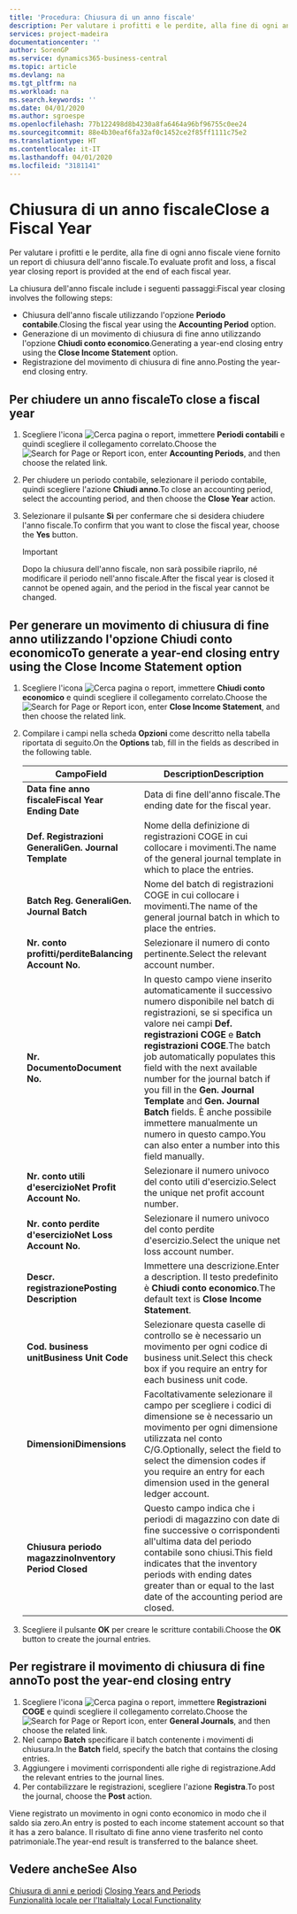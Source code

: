 ```yaml
---
title: 'Procedura: Chiusura di un anno fiscale'
description: Per valutare i profitti e le perdite, alla fine di ogni anno fiscale viene fornito un report di chiusura dell'anno fiscale.
services: project-madeira
documentationcenter: ''
author: SorenGP
ms.service: dynamics365-business-central
ms.topic: article
ms.devlang: na
ms.tgt_pltfrm: na
ms.workload: na
ms.search.keywords: ''
ms.date: 04/01/2020
ms.author: sgroespe
ms.openlocfilehash: 77b122498d8b4230a8fa6464a96bf96755c0ee24
ms.sourcegitcommit: 88e4b30eaf6fa32af0c1452ce2f85ff1111c75e2
ms.translationtype: HT
ms.contentlocale: it-IT
ms.lasthandoff: 04/01/2020
ms.locfileid: "3181141"
---
```

# <a name="close-a-fiscal-year"></a><span data-ttu-id="f06aa-103">Chiusura di un anno fiscale</span><span class="sxs-lookup"><span data-stu-id="f06aa-103">Close a Fiscal Year</span></span>
<span data-ttu-id="f06aa-104">Per valutare i profitti e le perdite, alla fine di ogni anno fiscale viene fornito un report di chiusura dell'anno fiscale.</span><span class="sxs-lookup"><span data-stu-id="f06aa-104">To evaluate profit and loss, a fiscal year closing report is provided at the end of each fiscal year.</span></span>  

<span data-ttu-id="f06aa-105">La chiusura dell'anno fiscale include i seguenti passaggi:</span><span class="sxs-lookup"><span data-stu-id="f06aa-105">Fiscal year closing involves the following steps:</span></span>  

- <span data-ttu-id="f06aa-106">Chiusura dell'anno fiscale utilizzando l'opzione **Periodo contabile**.</span><span class="sxs-lookup"><span data-stu-id="f06aa-106">Closing the fiscal year using the **Accounting Period** option.</span></span>  
- <span data-ttu-id="f06aa-107">Generazione di un movimento di chiusura di fine anno utilizzando l'opzione **Chiudi conto economico**.</span><span class="sxs-lookup"><span data-stu-id="f06aa-107">Generating a year-end closing entry using the **Close Income Statement** option.</span></span>  
- <span data-ttu-id="f06aa-108">Registrazione del movimento di chiusura di fine anno.</span><span class="sxs-lookup"><span data-stu-id="f06aa-108">Posting the year-end closing entry.</span></span>  

## <a name="to-close-a-fiscal-year"></a><span data-ttu-id="f06aa-109">Per chiudere un anno fiscale</span><span class="sxs-lookup"><span data-stu-id="f06aa-109">To close a fiscal year</span></span>  

1.  <span data-ttu-id="f06aa-110">Scegliere l'icona ![Cerca pagina o report](../../media/ui-search/search_small.png "Icona Cerca pagina o report"), immettere **Periodi contabili** e quindi scegliere il collegamento correlato.</span><span class="sxs-lookup"><span data-stu-id="f06aa-110">Choose the ![Search for Page or Report](../../media/ui-search/search_small.png "Search for Page or Report icon") icon, enter **Accounting Periods**, and then choose the related link.</span></span>  
2.  <span data-ttu-id="f06aa-111">Per chiudere un periodo contabile, selezionare il periodo contabile, quindi scegliere l'azione **Chiudi anno**.</span><span class="sxs-lookup"><span data-stu-id="f06aa-111">To close an accounting period, select the accounting period, and then choose the **Close Year** action.</span></span>  
3.  <span data-ttu-id="f06aa-112">Selezionare il pulsante **Sì** per confermare che si desidera chiudere l'anno fiscale.</span><span class="sxs-lookup"><span data-stu-id="f06aa-112">To confirm that you want to close the fiscal year, choose the **Yes** button.</span></span>  

    > [!IMPORTANT]  
    >  <span data-ttu-id="f06aa-113">Dopo la chiusura dell'anno fiscale, non sarà possibile riaprilo, né modificare il periodo nell'anno fiscale.</span><span class="sxs-lookup"><span data-stu-id="f06aa-113">After the fiscal year is closed it cannot be opened again, and the period in the fiscal year cannot be changed.</span></span>  

## <a name="to-generate-a-year-end-closing-entry-using-the-close-income-statement-option"></a><span data-ttu-id="f06aa-114">Per generare un movimento di chiusura di fine anno utilizzando l'opzione Chiudi conto economico</span><span class="sxs-lookup"><span data-stu-id="f06aa-114">To generate a year-end closing entry using the Close Income Statement option</span></span>  

1.  <span data-ttu-id="f06aa-115">Scegliere l'icona ![Cerca pagina o report](../../media/ui-search/search_small.png "Icona Cerca pagina o report"), immettere **Chiudi conto economico** e quindi scegliere il collegamento correlato.</span><span class="sxs-lookup"><span data-stu-id="f06aa-115">Choose the ![Search for Page or Report](../../media/ui-search/search_small.png "Search for Page or Report icon") icon, enter **Close Income Statement**, and then choose the related link.</span></span>  
2.  <span data-ttu-id="f06aa-116">Compilare i campi nella scheda **Opzioni** come descritto nella tabella riportata di seguito.</span><span class="sxs-lookup"><span data-stu-id="f06aa-116">On the **Options** tab, fill in the fields as described in the following table.</span></span>  

    |<span data-ttu-id="f06aa-117">Campo</span><span class="sxs-lookup"><span data-stu-id="f06aa-117">Field</span></span>|<span data-ttu-id="f06aa-118">Description</span><span class="sxs-lookup"><span data-stu-id="f06aa-118">Description</span></span>|  
    |---------------------------------|---------------------------------------|  
    |<span data-ttu-id="f06aa-119">**Data fine anno fiscale**</span><span class="sxs-lookup"><span data-stu-id="f06aa-119">**Fiscal Year Ending Date**</span></span>|<span data-ttu-id="f06aa-120">Data di fine dell'anno fiscale.</span><span class="sxs-lookup"><span data-stu-id="f06aa-120">The ending date for the fiscal year.</span></span>|  
    |<span data-ttu-id="f06aa-121">**Def. Registrazioni Generali**</span><span class="sxs-lookup"><span data-stu-id="f06aa-121">**Gen. Journal Template**</span></span>|<span data-ttu-id="f06aa-122">Nome della definizione di registrazioni COGE in cui collocare i movimenti.</span><span class="sxs-lookup"><span data-stu-id="f06aa-122">The name of the general journal template in which to place the entries.</span></span>|  
    |<span data-ttu-id="f06aa-123">**Batch Reg. Generali**</span><span class="sxs-lookup"><span data-stu-id="f06aa-123">**Gen. Journal Batch**</span></span>|<span data-ttu-id="f06aa-124">Nome del batch di registrazioni COGE in cui collocare i movimenti.</span><span class="sxs-lookup"><span data-stu-id="f06aa-124">The name of the general journal batch in which to place the entries.</span></span>|  
    |<span data-ttu-id="f06aa-125">**Nr. conto profitti/perdite**</span><span class="sxs-lookup"><span data-stu-id="f06aa-125">**Balancing Account No.**</span></span>|<span data-ttu-id="f06aa-126">Selezionare il numero di conto pertinente.</span><span class="sxs-lookup"><span data-stu-id="f06aa-126">Select the relevant account number.</span></span>|  
    |<span data-ttu-id="f06aa-127">**Nr. Documento**</span><span class="sxs-lookup"><span data-stu-id="f06aa-127">**Document No.**</span></span>|<span data-ttu-id="f06aa-128">In questo campo viene inserito automaticamente il successivo numero disponibile nel batch di registrazioni, se si specifica un valore nei campi **Def. registrazioni COGE** e **Batch registrazioni COGE**.</span><span class="sxs-lookup"><span data-stu-id="f06aa-128">The batch job automatically populates this field with the next available number for the journal batch if you fill in the **Gen. Journal Template** and **Gen. Journal Batch** fields.</span></span> <span data-ttu-id="f06aa-129">È anche possibile immettere manualmente un numero in questo campo.</span><span class="sxs-lookup"><span data-stu-id="f06aa-129">You can also enter a number into this field manually.</span></span>|  
    |<span data-ttu-id="f06aa-130">**Nr. conto utili d'esercizio**</span><span class="sxs-lookup"><span data-stu-id="f06aa-130">**Net Profit Account No.**</span></span>|<span data-ttu-id="f06aa-131">Selezionare il numero univoco del conto utili d'esercizio.</span><span class="sxs-lookup"><span data-stu-id="f06aa-131">Select the unique net profit account number.</span></span>|  
    |<span data-ttu-id="f06aa-132">**Nr. conto perdite d'esercizio**</span><span class="sxs-lookup"><span data-stu-id="f06aa-132">**Net Loss Account No.**</span></span>|<span data-ttu-id="f06aa-133">Selezionare il numero univoco del conto perdite d'esercizio.</span><span class="sxs-lookup"><span data-stu-id="f06aa-133">Select the unique net loss account number.</span></span>|  
    |<span data-ttu-id="f06aa-134">**Descr. registrazione**</span><span class="sxs-lookup"><span data-stu-id="f06aa-134">**Posting Description**</span></span>|<span data-ttu-id="f06aa-135">Immettere una descrizione.</span><span class="sxs-lookup"><span data-stu-id="f06aa-135">Enter a description.</span></span> <span data-ttu-id="f06aa-136">Il testo predefinito è **Chiudi conto economico**.</span><span class="sxs-lookup"><span data-stu-id="f06aa-136">The default text is **Close Income Statement**.</span></span>|  
    |<span data-ttu-id="f06aa-137">**Cod. business unit**</span><span class="sxs-lookup"><span data-stu-id="f06aa-137">**Business Unit Code**</span></span>|<span data-ttu-id="f06aa-138">Selezionare questa caselle di controllo se è necessario un movimento per ogni codice di business unit.</span><span class="sxs-lookup"><span data-stu-id="f06aa-138">Select this check box if you require an entry for each business unit code.</span></span>|  
    |<span data-ttu-id="f06aa-139">**Dimensioni**</span><span class="sxs-lookup"><span data-stu-id="f06aa-139">**Dimensions**</span></span>|<span data-ttu-id="f06aa-140">Facoltativamente selezionare il campo per scegliere i codici di dimensione se è necessario un movimento per ogni dimensione utilizzata nel conto C/G.</span><span class="sxs-lookup"><span data-stu-id="f06aa-140">Optionally, select the field to select the dimension codes if you require an entry for each dimension used in the general ledger account.</span></span>|  
    |<span data-ttu-id="f06aa-141">**Chiusura periodo magazzino**</span><span class="sxs-lookup"><span data-stu-id="f06aa-141">**Inventory Period Closed**</span></span>|<span data-ttu-id="f06aa-142">Questo campo indica che i periodi di magazzino con date di fine successive o corrispondenti all'ultima data del periodo contabile sono chiusi.</span><span class="sxs-lookup"><span data-stu-id="f06aa-142">This field indicates that the inventory periods with ending dates greater than or equal to the last date of the accounting period are closed.</span></span>|  

3.  <span data-ttu-id="f06aa-143">Scegliere il pulsante **OK** per creare le scritture contabili.</span><span class="sxs-lookup"><span data-stu-id="f06aa-143">Choose the **OK**  button to create the journal entries.</span></span>  

## <a name="to-post-the-year-end-closing-entry"></a><span data-ttu-id="f06aa-144">Per registrare il movimento di chiusura di fine anno</span><span class="sxs-lookup"><span data-stu-id="f06aa-144">To post the year-end closing entry</span></span>  

1.  <span data-ttu-id="f06aa-145">Scegliere l'icona ![Cerca pagina o report](../../media/ui-search/search_small.png "Icona Cerca pagina o report"), immettere **Registrazioni COGE** e quindi scegliere il collegamento correlato.</span><span class="sxs-lookup"><span data-stu-id="f06aa-145">Choose the ![Search for Page or Report](../../media/ui-search/search_small.png "Search for Page or Report icon") icon, enter **General Journals**, and then choose the related link.</span></span>  
2.  <span data-ttu-id="f06aa-146">Nel campo **Batch** specificare il batch contenente i movimenti di chiusura.</span><span class="sxs-lookup"><span data-stu-id="f06aa-146">In the **Batch** field, specify the batch that contains the closing entries.</span></span>  
3.  <span data-ttu-id="f06aa-147">Aggiungere i movimenti corrispondenti alle righe di registrazione.</span><span class="sxs-lookup"><span data-stu-id="f06aa-147">Add the relevant entries to the journal lines.</span></span>  
4.  <span data-ttu-id="f06aa-148">Per contabilizzare le registrazioni, scegliere l'azione **Registra**.</span><span class="sxs-lookup"><span data-stu-id="f06aa-148">To post the journal, choose the **Post** action.</span></span>  

<span data-ttu-id="f06aa-149">Viene registrato un movimento in ogni conto economico in modo che il saldo sia zero.</span><span class="sxs-lookup"><span data-stu-id="f06aa-149">An entry is posted to each income statement account so that it has a zero balance.</span></span> <span data-ttu-id="f06aa-150">Il risultato di fine anno viene trasferito nel conto patrimoniale.</span><span class="sxs-lookup"><span data-stu-id="f06aa-150">The year-end result is transferred to the balance sheet.</span></span>  

## <a name="see-also"></a><span data-ttu-id="f06aa-151">Vedere anche</span><span class="sxs-lookup"><span data-stu-id="f06aa-151">See Also</span></span>  
 <span data-ttu-id="f06aa-152">[Chiusura di anni e periodi](../../year-close-years-periods.md) </span><span class="sxs-lookup"><span data-stu-id="f06aa-152">[Closing Years and Periods](../../year-close-years-periods.md) </span></span>  
 [<span data-ttu-id="f06aa-153">Funzionalità locale per l'Italia</span><span class="sxs-lookup"><span data-stu-id="f06aa-153">Italy Local Functionality</span></span>](italy-local-functionality.md)
